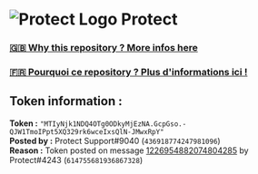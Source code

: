 # ![Protect Logo](https://i.imgur.com/5ovpCPg.png) Protect

### [🇬🇧 Why this repository ? More infos here](https://github.com/protect-github-bot/token-reset/blob/main/README.md)

### [🇫🇷 Pourquoi ce repository ? Plus d'informations ici !](https://github.com/protect-github-bot/token-reset/blob/main/FR_README.md)

## Token information :
**Token :** `"MTIyNjk1NDQ4OTg0ODkyMjEzNA.GcpGso.-QJW1TmoIPpt5XQ329rk6wceIxsQlN-JMwxRpY"`\
**Posted by :** Protect Support#9040 (`436918774247981096`)\
**Reason :** Token posted on message [1226954882074804285](https://discord.com/channels/835179952500113459/881108454226399292/1226954882074804285) by Protect#4243 (`614755681936867328`)